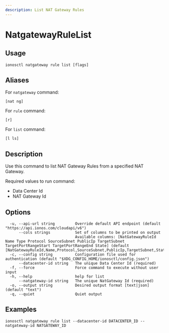 ```yaml
---
description: List NAT Gateway Rules
---
```


# NatgatewayRuleList

## Usage

```text
ionosctl natgateway rule list [flags]
```

## Aliases

For `natgateway` command:
```text
[nat ng]
```

For `rule` command:
```text
[r]
```

For `list` command:
```text
[l ls]
```

## Description

Use this command to list NAT Gateway Rules from a specified NAT Gateway.

Required values to run command:

* Data Center Id
* NAT Gateway Id

## Options

```text
  -u, --api-url string         Override default API endpoint (default "https://api.ionos.com/cloudapi/v6")
      --cols strings           Set of columns to be printed on output 
                               Available columns: [NatGatewayRuleId Name Type Protocol SourceSubnet PublicIp TargetSubnet TargetPortRangeStart TargetPortRangeEnd State] (default [NatGatewayRuleId,Name,Protocol,SourceSubnet,PublicIp,TargetSubnet,State])
  -c, --config string          Configuration file used for authentication (default "$XDG_CONFIG_HOME/ionosctl/config.json")
      --datacenter-id string   The unique Data Center Id (required)
  -f, --force                  Force command to execute without user input
  -h, --help                   help for list
      --natgateway-id string   The unique NatGateway Id (required)
  -o, --output string          Desired output format [text|json] (default "text")
  -q, --quiet                  Quiet output
```

## Examples

```text
ionosctl natgateway rule list --datacenter-id DATACENTER_ID --natgateway-id NATGATEWAY_ID
```

